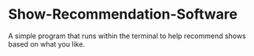 # Show-Recommendation-Software
A simple program that runs within the terminal to help recommend shows based on what you like.
